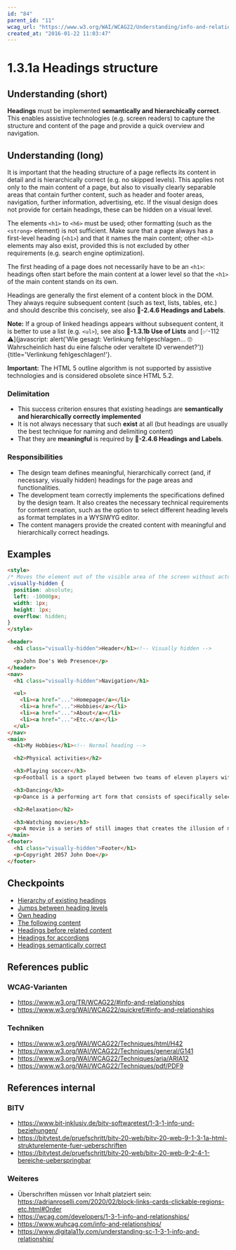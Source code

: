 ```yaml
---
id: "84"
parent_id: "11"
wcag_url: "https://www.w3.org/WAI/WCAG22/Understanding/info-and-relationships.html"
created_at: "2016-01-22 11:03:47"
---
```


# 1.3.1a Headings structure

## Understanding (short)

**Headings** must be implemented **semantically and hierarchically correct**. This enables assistive technologies (e.g. screen readers) to capture the structure and content of the page and provide a quick overview and navigation.

## Understanding (long)

It is important that the heading structure of a page reflects its content in detail and is hierarchically correct (e.g. no skipped levels). This applies not only to the main content of a page, but also to visually clearly separable areas that contain further content, such as header and footer areas, navigation, further information, advertising, etc. If the visual design does not provide for certain headings, these can be hidden on a visual level.

The elements `<h1>` to `<h6>` must be used; other formatting (such as the `<strong>` element) is not sufficient. Make sure that a page always has a first-level heading (`<h1>`) and that it names the main content; other `<h1>` elements may also exist, provided this is not excluded by other requirements (e.g. search engine optimization).

The first heading of a page does not necessarily have to be an `<h1>`: headings often start before the main content at a lower level so that the `<h1>` of the main content stands on its own.

Headings are generally the first element of a content block in the DOM. They always require subsequent content (such as text, lists, tables, etc.) and should describe this concisely, see also **📜-2.4.6 Headings and Labels**.

**Note:** If a group of linked headings appears without subsequent content, it is better to use a list (e.g. `<ul>`), see also **📜-1.3.1b Use of Lists** and [✅-112 ⚠️](javascript: alert('Wie gesagt: Verlinkung fehlgeschlagen... 🙄 Wahrscheinlich hast du eine falsche oder veraltete ID verwendet?')){title='Verlinkung fehlgeschlagen!'}.

**Important:** The HTML 5 outline algorithm is not supported by assistive technologies and is considered obsolete since HTML 5.2.

### Delimitation

- This success criterion ensures that existing headings are **semantically and hierarchically correctly implemented**
- It is not always necessary that such **exist** at all (but headings are usually the best technique for naming and delimiting content)
- That they are **meaningful** is required by **📜-2.4.6 Headings and Labels**.

### Responsibilities

- The design team defines meaningful, hierarchically correct (and, if necessary, visually hidden) headings for the page areas and functionalities.
- The development team correctly implements the specifications defined by the design team. It also creates the necessary technical requirements for content creation, such as the option to select different heading levels as format templates in a WYSIWYG editor.
- The content managers provide the created content with meaningful and hierarchically correct headings.

## Examples

```html
<style>
/* Moves the element out of the visible area of the screen without actually removing it */
.visually-hidden {
  position: absolute;
  left: -10000px;
  width: 1px;
  height: 1px;
  overflow: hidden;
}
</style>

<header>
  <h1 class="visually-hidden">Header</h1><!-- Visually hidden -->

  <p>John Doe's Web Presence</p>
</header>
<nav>
  <h1 class="visually-hidden">Navigation</h1>

  <ul>
    <li><a href="...">Homepage</a></li>
    <li><a href="...">Hobbies</a></li>
    <li><a href="...">About</a></li>
    <li><a href="...">Etc.</a></li>
  </ul>
</nav>
<main>
  <h1>My Hobbies</h1><!-- Normal heading -->

  <h2>Physical activities</h2>

  <h3>Playing soccer</h3>
  <p>Football is a sport played between two teams of eleven players with a spherical ball.</p>

  <h3>Dancing</h3>
  <p>Dance is a performing art form that consists of specifically selected sequences of human movement.</p>

  <h2>Relaxation</h2>

  <h3>Watching movies</h3>
  <p>A movie is a series of still images that creates the illusion of moving images due to the phi phenomenon.</p>
</main>
<footer>
  <h1 class="visually-hidden">Footer</h1>
  <p>Copyright 2057 John Doe</p>
</footer>
```

## Checkpoints

- [Hierarchy of existing headings](hierarchy-of-existing-headings)
- [Jumps between heading levels](jumps-between-heading-levels)
- [Own heading](own-heading)
- [The following content](the-following-content)
- [Headings before related content](headings-before-related-content)
- [Headings for accordions](headings-for-accordions)
- [Headings semantically correct](headings-semantically-correct)

## References public

### WCAG-Varianten
- <https://www.w3.org/TR/WCAG22/#info-and-relationships>
- <https://www.w3.org/WAI/WCAG22/quickref/#info-and-relationships>

### Techniken
- <https://www.w3.org/WAI/WCAG22/Techniques/html/H42>
- <https://www.w3.org/WAI/WCAG22/Techniques/general/G141>
- <https://www.w3.org/WAI/WCAG22/Techniques/aria/ARIA12>
- <https://www.w3.org/WAI/WCAG22/Techniques/pdf/PDF9>

## References internal

### BITV
- <https://www.bit-inklusiv.de/bitv-softwaretest/1-3-1-info-und-beziehungen/>
- <https://bitvtest.de/pruefschritt/bitv-20-web/bitv-20-web-9-1-3-1a-html-strukturelemente-fuer-ueberschriften>
- <https://bitvtest.de/pruefschritt/bitv-20-web/bitv-20-web-9-2-4-1-bereiche-ueberspringbar>

### Weiteres

- Überschriften müssen vor Inhalt platziert sein: <https://adrianroselli.com/2020/02/block-links-cards-clickable-regions-etc.html#Order>
- <https://wcag.com/developers/1-3-1-info-and-relationships/>
- <https://www.wuhcag.com/info-and-relationships/>
- <https://www.digitala11y.com/understanding-sc-1-3-1-info-and-relationship/>